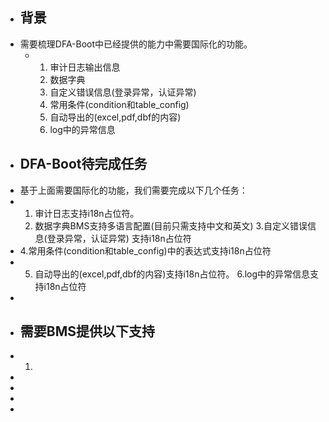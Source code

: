 - ## 背景
- 需要梳理DFA-Boot中已经提供的能力中需要国际化的功能。
	- 1. 审计日志输出信息
	  2. 数据字典
	  3. 自定义错误信息(登录异常，认证异常)
	  4. 常用条件(condition和table_config)
	  5. 自动导出的(excel,pdf,dbf的内容)
	  6. log中的异常信息
- ## DFA-Boot待完成任务
- 基于上面需要国际化的功能，我们需要完成以下几个任务：
- 1. 审计日志支持i18n占位符。
  2. 数据字典BMS支持多语言配置(目前只需支持中文和英文)
  3.自定义错误信息(登录异常，认证异常) 支持i18n占位符
- 4.常用条件(condition和table_config)中的表达式支持i18n占位符
- 5. 自动导出的(excel,pdf,dbf的内容)支持i18n占位符。
  6.log中的异常信息支持i18n占位符
-
- ## 需要BMS提供以下支持
- 1.
-
-
-
-
